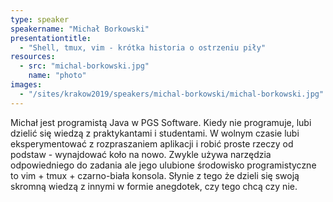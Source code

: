 ```yaml
---
type: speaker
speakername: "Michał Borkowski"
presentationtitle:
  - "Shell, tmux, vim - krótka historia o ostrzeniu piły"
resources:
  - src: "michal-borkowski.jpg"
    name: "photo"
images:
  - "/sites/krakow2019/speakers/michal-borkowski/michal-borkowski.jpg"
---
```

Michał jest programistą Java w PGS Software. Kiedy nie programuje, lubi dzielić się wiedzą z praktykantami i studentami. W wolnym czasie lubi eksperymentować z rozpraszaniem aplikacji i robić proste rzeczy od podstaw - wynajdować koło na nowo. Zwykle używa narzędzia odpowiedniego do zadania ale jego ulubione środowisko programistyczne to vim + tmux + czarno-biała konsola. Słynie z tego że dzieli się swoją skromną wiedzą z innymi w formie anegdotek, czy tego chcą czy nie.

